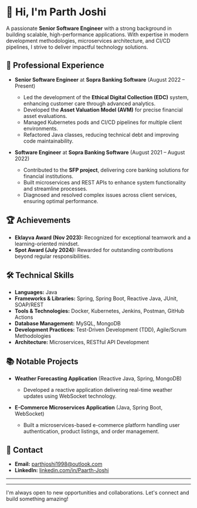 # 👋 Hi, I'm Parth Joshi

A passionate **Senior Software Engineer** with a strong background in building scalable, high-performance applications. With expertise in modern development methodologies, microservices architecture, and CI/CD pipelines, I strive to deliver impactful technology solutions. 

## 💼 Professional Experience

- **Senior Software Engineer** at **Sopra Banking Software** (August 2022 – Present)
    - Led the development of the **Ethical Digital Collection (EDC)** system, enhancing customer care through advanced analytics.
    - Developed the **Asset Valuation Model (AVM)** for precise financial asset evaluations.
    - Managed Kubernetes pods and CI/CD pipelines for multiple client environments.
    - Refactored Java classes, reducing technical debt and improving code maintainability.

- **Software Engineer** at **Sopra Banking Software** (August 2021 – August 2022)
    - Contributed to the **SFP project**, delivering core banking solutions for financial institutions.
    - Built microservices and REST APIs to enhance system functionality and streamline processes.
    - Diagnosed and resolved complex issues across client services, ensuring optimal performance.

## 🏆 Achievements

- **Eklayva Award (Nov 2023):** Recognized for exceptional teamwork and a learning-oriented mindset.
- **Spot Award (July 2024):** Rewarded for outstanding contributions beyond regular responsibilities.

## 🛠️ Technical Skills

- **Languages:** Java
- **Frameworks & Libraries:** Spring, Spring Boot, Reactive Java, JUnit, SOAP/REST
- **Tools & Technologies:** Docker, Kubernetes, Jenkins, Postman, GitHub Actions
- **Database Management:** MySQL, MongoDB
- **Development Practices:** Test-Driven Development (TDD), Agile/Scrum Methodologies
- **Architecture:** Microservices, RESTful API Development

## 📚 Notable Projects

- **Weather Forecasting Application** (Reactive Java, Spring, MongoDB)
    - Developed a reactive application delivering real-time weather updates using WebSocket technology.

- **E-Commerce Microservices Application** (Java, Spring Boot, WebSocket)
    - Built a microservices-based e-commerce platform handling user authentication, product listings, and order management.

## 📧 Contact

- **Email:** parthjoshi1998@outlook.com
- **LinkedIn:** [linkedin.com/in/Paarth-Joshi](https://www.linkedin.com/in/Paarth-Joshi)

---

___________________________________________________________________________________________________
I'm always open to new opportunities and collaborations. Let's connect and build something amazing!

